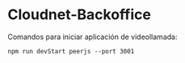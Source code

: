# Cloudnet-Backoffice

Comandos para iniciar aplicación de videollamada:

`
npm run devStart
peerjs --port 3001 
`
